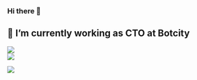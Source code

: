 ### Hi there 👋


## 🔭 I’m currently working as CTO at Botcity

<p>
  <a href="https://github.com/josempena/github-readme-stats">
    <img align="center" src="https://github-readme-stats.vercel.app/api?username=josempena&count_private=true&show_icons=true&theme=radical" />
  </a>
<br />
  <a href="https://github.com/josempena/github-readme-stats">
    <img align="center" src="https://github-readme-stats.vercel.app/api/wakatime?username=JoseMPena&theme=radical" />
  </a>
</p>

<p>
  <a href="https://github.com/josempena/github-readme-stats">
    <img align="center" src="https://github-readme-stats.vercel.app/api/top-langs/?username=josempena&layout=compact&theme=radical" />
  </a>
</p>
